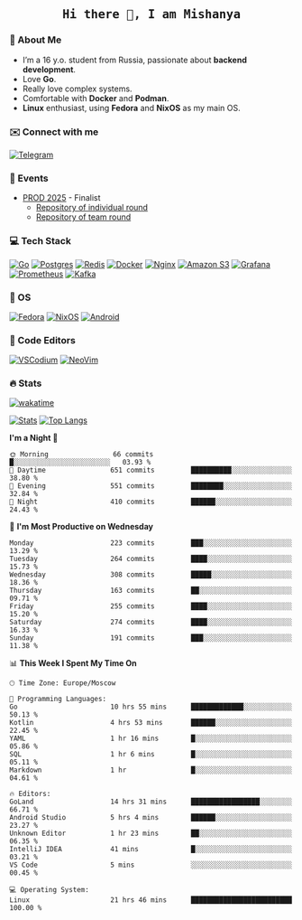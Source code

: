 <h2 align='center'><samp><strong>Hi there 👋, I am Mishanya</strong></samp></h2>

### 🚀 About Me

- I’m a 16 y.o. student from Russia, passionate about **backend development**.
- Love **Go**.
- Really love complex systems.
- Comfortable with **Docker** and **Podman**.
- **Linux** enthusiast, using **Fedora** and **NixOS** as my main OS.

### ✉️ Connect with me

[![Telegram](https://img.shields.io/badge/Telegram-2CA5E0?style=for-the-badge&logo=telegram&logoColor=white)](https://t.me/misshanya7)

### 📅 Events

- [PROD 2025](https://prodcontest.ru) - Finalist
  - [Repository of individual round](https://github.com/misshanya/PROD2025-final-individual)
  - [Repository of team round](https://github.com/Central-University-IT-prod/2025-final-command-team-32-prod-final-team/)

### 💻 Tech Stack

[![Go](https://img.shields.io/badge/Go-%2300ADD8.svg?style=for-the-badge&logo=go&logoColor=white)](https://go.dev)
[![Postgres](https://img.shields.io/badge/Postgres-%23316192.svg?style=for-the-badge&logo=postgresql&logoColor=white)](https://postgresql.org)
[![Redis](https://img.shields.io/badge/redis-%23DD0031.svg?style=for-the-badge&logo=redis&logoColor=white)](https://redis.io)
[![Docker](https://img.shields.io/badge/Docker-2496ED?style=for-the-badge&logo=docker&logoColor=fff)](https://docker.com)
[![Nginx](https://img.shields.io/badge/nginx-%23009639.svg?style=for-the-badge&logo=nginx&logoColor=white)](https://nginx.org)
[![Amazon S3](https://img.shields.io/badge/Amazon%20S3-FF9900?style=for-the-badge&logo=amazons3&logoColor=white)](https://aws.amazon.com/s3)
[![Grafana](https://img.shields.io/badge/Grafana-F2F4F9?style=for-the-badge&logo=grafana&logoColor=orange&labelColor=F2F4F9)](https://grafana.com)
[![Prometheus](https://img.shields.io/badge/Prometheus-000000?style=for-the-badge&logo=prometheus&labelColor=000000)](https://prometheus.io)
[![Kafka](https://img.shields.io/badge/Apache_Kafka-231F20?style=for-the-badge&logo=apache-kafka&logoColor=white)](https://kafka.apache.org)

### 🐧 OS

[![Fedora](https://img.shields.io/badge/Fedora-51A2DA?style=for-the-badge&logo=fedora&logoColor=fff)](https://fedoraproject.org)
[![NixOS](https://img.shields.io/badge/NixOS-5277C3?style=for-the-badge&logo=nixos&logoColor=white)](https://nixos.org)
[![Android](https://img.shields.io/badge/Android-3DDC84?style=for-the-badge&logo=android&logoColor=white)](https://android.com)

### 📝 Code Editors

[![VSCodium](https://img.shields.io/badge/VSCodium-2F80ED?style=for-the-badge&logo=vscodium&logoColor=fff)](https://vscodium.com)
[![NeoVim](https://img.shields.io/badge/NeoVim-%2357A143.svg?&style=for-the-badge&logo=neovim&logoColor=white)](https://neovim.io)

### 🔥 Stats

[![wakatime](https://wakatime.com/badge/user/6c2e820c-673b-4690-9190-7b15c368b37f.svg?style=for-the-badge)](https://wakatime.com/@misshanya)

[![Stats](https://github-readme-stats.vercel.app/api?username=misshanya&show_icons=true&theme=dracula)](#)
[![Top Langs](https://github-readme-stats.vercel.app/api/top-langs/?username=misshanya&layout=compact&theme=dracula)](#)

<!--START_SECTION:waka-->
**I'm a Night 🦉** 

```text
🌞 Morning                66 commits          █░░░░░░░░░░░░░░░░░░░░░░░░   03.93 % 
🌆 Daytime                651 commits         ██████████░░░░░░░░░░░░░░░   38.80 % 
🌃 Evening                551 commits         ████████░░░░░░░░░░░░░░░░░   32.84 % 
🌙 Night                  410 commits         ██████░░░░░░░░░░░░░░░░░░░   24.43 % 
```
📅 **I'm Most Productive on Wednesday** 

```text
Monday                   223 commits         ███░░░░░░░░░░░░░░░░░░░░░░   13.29 % 
Tuesday                  264 commits         ████░░░░░░░░░░░░░░░░░░░░░   15.73 % 
Wednesday                308 commits         █████░░░░░░░░░░░░░░░░░░░░   18.36 % 
Thursday                 163 commits         ██░░░░░░░░░░░░░░░░░░░░░░░   09.71 % 
Friday                   255 commits         ████░░░░░░░░░░░░░░░░░░░░░   15.20 % 
Saturday                 274 commits         ████░░░░░░░░░░░░░░░░░░░░░   16.33 % 
Sunday                   191 commits         ███░░░░░░░░░░░░░░░░░░░░░░   11.38 % 
```


📊 **This Week I Spent My Time On** 

```text
🕑︎ Time Zone: Europe/Moscow

💬 Programming Languages: 
Go                       10 hrs 55 mins      █████████████░░░░░░░░░░░░   50.13 % 
Kotlin                   4 hrs 53 mins       ██████░░░░░░░░░░░░░░░░░░░   22.45 % 
YAML                     1 hr 16 mins        █░░░░░░░░░░░░░░░░░░░░░░░░   05.86 % 
SQL                      1 hr 6 mins         █░░░░░░░░░░░░░░░░░░░░░░░░   05.11 % 
Markdown                 1 hr                █░░░░░░░░░░░░░░░░░░░░░░░░   04.61 % 

🔥 Editors: 
GoLand                   14 hrs 31 mins      █████████████████░░░░░░░░   66.71 % 
Android Studio           5 hrs 4 mins        ██████░░░░░░░░░░░░░░░░░░░   23.27 % 
Unknown Editor           1 hr 23 mins        ██░░░░░░░░░░░░░░░░░░░░░░░   06.35 % 
IntelliJ IDEA            41 mins             █░░░░░░░░░░░░░░░░░░░░░░░░   03.21 % 
VS Code                  5 mins              ░░░░░░░░░░░░░░░░░░░░░░░░░   00.45 % 

💻 Operating System: 
Linux                    21 hrs 46 mins      █████████████████████████   100.00 % 
```


<!--END_SECTION:waka-->
